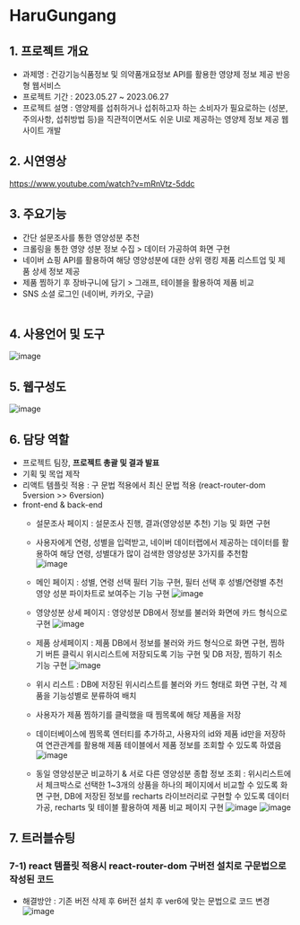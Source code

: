 # HaruGungang 
## 1. 프로젝트 개요
* 과제명 : 건강기능식품정보 및 의약품개요정보 API를 활용한 영양제 정보 제공 반응형 웹서비스
* 프로젝트 기간 : 2023.05.27 ~ 2023.06.27
* 프로젝트 설명 : 영양제를 섭취하거나 섭취하고자 하는 소비자가 필요로하는 (성분, 주의사항, 섭취방법 등)을 직관적이면서도 쉬운 UI로 제공하는 영양제 정보 제공 웹사이트 개발

## 2. 시연영상
https://www.youtube.com/watch?v=mRnVtz-5ddc

## 3. 주요기능
* 간단 설문조사를 통한 영양성분 추천
* 크롤링을 통한 영양 성분 정보 수집 > 데이터 가공하여 화면 구현
* 네이버 쇼핑 API를 활용하여 해당 영양성분에 대한 상위 랭킹 제품 리스트업 및 제품 상세 정보 제공
* 제품 찜하기 후 장바구니에 담기 > 그래프, 테이블을 활용하여 제품 비교
* SNS 소셜 로그인 (네이버, 카카오, 구글)
<br><br>
## 4. 사용언어 및 도구
![image](https://github.com/sin6338ki/HaruGungang/assets/130349912/b95be808-43bf-4e58-9e5e-06b3cb478273)

## 5. 웹구성도
![image](https://github.com/sin6338ki/HaruGungang/assets/130349912/60b926e3-5d15-455d-bfc2-dcbad54e55c8)

## 6. 담당 역할
  * 프로젝트 팀장, **프로젝트 총괄 및 결과 발표**
  * 기획 및 목업 제작
  * 리액트 템플릿 적용 : 구 문법 적용에서 최신 문법 적용 (react-router-dom 5version >> 6version)
  * front-end & back-end
    * 설문조사 페이지 : 설문조사 진행, 결과(영양성분 추천) 기능 및 화면 구현
     * 사용자에게 연령, 성별을 입력받고, 네이버 데이터랩에서 제공하는 데이터를 활용하여 해당 연령, 성별대가 많이 검색한 영양성분 3가지를 추천함  
![image](https://github.com/sin6338ki/HaruGungang/assets/130349912/adc9b808-9972-4007-a37e-7d7a38281b5f)

    * 메인 페이지 : 성별, 연령 선택 필터 기능 구현, 필터 선택 후 성별/연령별 추천 영양 성분 파이차트로 보여주는 기능 구현
![image](https://github.com/sin6338ki/HaruGungang/assets/130349912/f41567bb-df93-4bf1-8d69-0af3d3977622)

    * 영양성분 상세 페이지 : 영양성분 DB에서 정보를 불러와 화면에 카드 형식으로 구현
![image](https://github.com/sin6338ki/HaruGungang/assets/130349912/918445c8-d04c-4e18-b07e-61a623eb163e)

    * 제품 상세페이지 : 제품 DB에서 정보를 불러와 카드 형식으로 화면 구현, 찜하기 버튼 클릭시 위시리스트에 저장되도록 기능 구현 및 DB 저장, 찜하기 취소 기능 구현
![image](https://github.com/sin6338ki/HaruGungang/assets/130349912/4a74e051-3b3c-41e9-b00b-09f93ee54593)

    * 위시 리스트 : DB에 저장된 위시리스트를 불러와 카드 형태로 화면 구현, 각 제품을 기능성별로 분류하여 배치
     * 사용자가 제품 찜하기를 클릭했을 때 찜목록에 해당 제품을 저장
     * 데이터베이스에 찜목록 엔터티를 추가하고, 사용자의 id와 제품 id만을 저장하여 연관관계를 활용해 제품 테이블에서 제품 정보를 조회할 수 있도록 하였음 
![image](https://github.com/sin6338ki/HaruGungang/assets/130349912/bfb946f2-9baf-47a6-8ca5-decff25d3c38)

    * 동일 영양성분군 비교하기 & 서로 다른 영양성분 종합 정보 조회 : 위시리스트에서 체크박스로 선택한 1~3개의 상품을 하나의 페이지에서 비교할 수 있도록 화면 구현, DB에 저장된 정보를 recharts 라이브러리로 구현할 수 있도록 데이터 가공, recharts 및 테이블 활용하여 제품 비교 페이지 구현
![image](https://github.com/sin6338ki/HaruGungang/assets/130349912/52154040-5659-45ae-bbea-24ecf7de00dc)
![image](https://github.com/sin6338ki/HaruGungang/assets/130349912/f1acd4c5-72f3-46ae-b9a3-10b07803dd0b)


## 7. 트러블슈팅
### 7-1) react 템플릿 적용시 react-router-dom 구버전 설치로 구문법으로 작성된 코드
  * 해결방안 : 기존 버전 삭제 후 6버전 설치 후 ver6에 맞는 문법으로 코드 변경
![image](https://github.com/sin6338ki/HaruGungang/assets/130349912/1099b857-ff9b-43e0-94f8-ae4d20322b5a)

  
